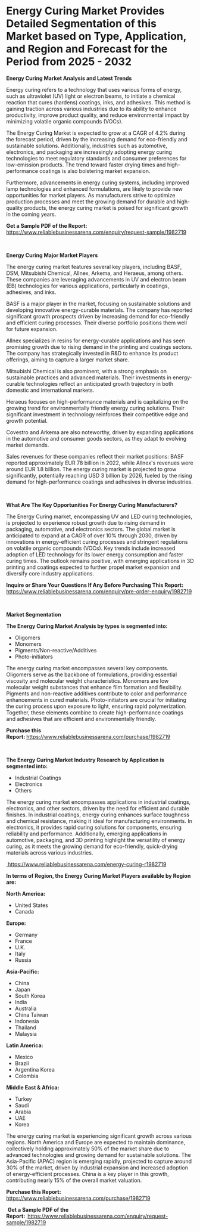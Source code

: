 <p><h1>Energy Curing Market Provides Detailed Segmentation of this Market based on Type, Application, and Region and Forecast for the Period from 2025 - 2032</h1></p><p><strong>Energy Curing Market Analysis and Latest Trends</strong></p>
<p><p>Energy curing refers to a technology that uses various forms of energy, such as ultraviolet (UV) light or electron beams, to initiate a chemical reaction that cures (hardens) coatings, inks, and adhesives. This method is gaining traction across various industries due to its ability to enhance productivity, improve product quality, and reduce environmental impact by minimizing volatile organic compounds (VOCs).</p><p>The Energy Curing Market is expected to grow at a CAGR of 4.2% during the forecast period, driven by the increasing demand for eco-friendly and sustainable solutions. Additionally, industries such as automotive, electronics, and packaging are increasingly adopting energy curing technologies to meet regulatory standards and consumer preferences for low-emission products. The trend toward faster drying times and high-performance coatings is also bolstering market expansion. </p><p>Furthermore, advancements in energy curing systems, including improved lamp technologies and enhanced formulations, are likely to provide new opportunities for market players. As manufacturers strive to optimize production processes and meet the growing demand for durable and high-quality products, the energy curing market is poised for significant growth in the coming years.</p></p>
<p><strong>Get a Sample PDF of the Report:&nbsp;</strong> <a href="https://www.reliablebusinessarena.com/enquiry/request-sample/1982719?utm_campaign=3110&utm_medium=2&utm_source=Github&utm_content=ia&utm_term=16042025&utm_id=energy-curing">https://www.reliablebusinessarena.com/enquiry/request-sample/1982719</a></p>
<p>&nbsp;</p>
<p><strong>Energy Curing Major Market Players</strong></p>
<p><p>The energy curing market features several key players, including BASF, DSM, Mitsubishi Chemical, Allnex, Arkema, and Heraeus, among others. These companies are leveraging advancements in UV and electron beam (EB) technologies for various applications, particularly in coatings, adhesives, and inks.</p><p>BASF is a major player in the market, focusing on sustainable solutions and developing innovative energy-curable materials. The company has reported significant growth prospects driven by increasing demand for eco-friendly and efficient curing processes. Their diverse portfolio positions them well for future expansion.</p><p>Allnex specializes in resins for energy-curable applications and has seen promising growth due to rising demand in the printing and coatings sectors. The company has strategically invested in R&D to enhance its product offerings, aiming to capture a larger market share.</p><p>Mitsubishi Chemical is also prominent, with a strong emphasis on sustainable practices and advanced materials. Their investments in energy-curable technologies reflect an anticipated growth trajectory in both domestic and international markets.</p><p>Heraeus focuses on high-performance materials and is capitalizing on the growing trend for environmentally friendly energy curing solutions. Their significant investment in technology reinforces their competitive edge and growth potential.</p><p>Covestro and Arkema are also noteworthy, driven by expanding applications in the automotive and consumer goods sectors, as they adapt to evolving market demands.</p><p>Sales revenues for these companies reflect their market positions: BASF reported approximately EUR 78 billion in 2022, while Allnex's revenues were around EUR 1.8 billion. The energy curing market is projected to grow significantly, potentially reaching USD 3 billion by 2026, fueled by the rising demand for high-performance coatings and adhesives in diverse industries.</p></p>
<p>&nbsp;</p>
<p><strong>What Are The Key Opportunities For Energy Curing Manufacturers?</strong></p>
<p><p>The Energy Curing market, encompassing UV and LED curing technologies, is projected to experience robust growth due to rising demand in packaging, automotive, and electronics sectors. The global market is anticipated to expand at a CAGR of over 10% through 2030, driven by innovations in energy-efficient curing processes and stringent regulations on volatile organic compounds (VOCs). Key trends include increased adoption of LED technology for its lower energy consumption and faster curing times. The outlook remains positive, with emerging applications in 3D printing and coatings expected to further propel market expansion and diversify core industry applications.</p></p>
<p><strong>Inquire or Share Your Questions If Any Before Purchasing This Report:</strong> <a href="https://www.reliablebusinessarena.com/enquiry/pre-order-enquiry/1982719?utm_campaign=3110&utm_medium=2&utm_source=Github&utm_content=ia&utm_term=16042025&utm_id=energy-curing">https://www.reliablebusinessarena.com/enquiry/pre-order-enquiry/1982719</a></p>
<p>&nbsp;</p>
<p><strong>Market Segmentation</strong></p>
<p><strong>The Energy Curing Market Analysis by types is segmented into:</strong></p>
<p><ul><li>Oligomers</li><li>Monomers</li><li>Pigments/Non-reactive/Additives</li><li>Photo-initiators</li></ul></p>
<p><p>The energy curing market encompasses several key components. Oligomers serve as the backbone of formulations, providing essential viscosity and molecular weight characteristics. Monomers are low molecular weight substances that enhance film formation and flexibility. Pigments and non-reactive additives contribute to color and performance enhancements in cured materials. Photo-initiators are crucial for initiating the curing process upon exposure to light, ensuring rapid polymerization. Together, these elements combine to create high-performance coatings and adhesives that are efficient and environmentally friendly.</p></p>
<p><strong>Purchase this Report:&nbsp;</strong><a href="https://www.reliablebusinessarena.com/purchase/1982719?utm_campaign=3110&utm_medium=2&utm_source=Github&utm_content=ia&utm_term=16042025&utm_id=energy-curing">https://www.reliablebusinessarena.com/purchase/1982719</a></p>
<p>&nbsp;</p>
<p><strong>The Energy Curing Market Industry Research by Application is segmented into:</strong></p>
<p><ul><li>Industrial Coatings</li><li>Electronics</li><li>Others</li></ul></p>
<p><p>The energy curing market encompasses applications in industrial coatings, electronics, and other sectors, driven by the need for efficient and durable finishes. In industrial coatings, energy curing enhances surface toughness and chemical resistance, making it ideal for manufacturing environments. In electronics, it provides rapid curing solutions for components, ensuring reliability and performance. Additionally, emerging applications in automotive, packaging, and 3D printing highlight the versatility of energy curing, as it meets the growing demand for eco-friendly, quick-drying materials across various industries.</p></p>
<p><a href="https://www.reliablebusinessarena.com/energy-curing-r1982719?utm_campaign=3110&utm_medium=2&utm_source=Github&utm_content=ia&utm_term=16042025&utm_id=energy-curing">&nbsp;https://www.reliablebusinessarena.com/energy-curing-r1982719</a></p>
<p><strong>In terms of Region, the Energy Curing Market Players available by Region are:</strong></p>
<p>
    <p> <strong> North America: </strong>
        <ul>
            <li>United States</li>
            <li>Canada</li>
        </ul>
        </p> 
    <p> <strong> Europe: </strong>
        <ul>
            <li>Germany</li>
            <li>France</li>
            <li>U.K.</li>
            <li>Italy</li>
            <li>Russia</li>
        </ul>
        </p> 
    <p> <strong> Asia-Pacific: </strong>
        <ul>
            <li>China</li>
            <li>Japan</li>
            <li>South Korea</li>
            <li>India</li>
            <li>Australia</li>
            <li>China Taiwan</li>
            <li>Indonesia</li>
            <li>Thailand</li>
            <li>Malaysia</li>
        </ul>
        </p> 
    <p> <strong> Latin America: </strong>
        <ul>
            <li>Mexico</li>
            <li>Brazil</li>
            <li>Argentina Korea</li>
            <li>Colombia</li>
        </ul>
        </p> 
    <p> <strong> Middle East & Africa: </strong>
        <ul>
            <li>Turkey</li>
            <li>Saudi</li>
            <li>Arabia</li>
            <li>UAE</li>
            <li>Korea</li>
        </ul>
    </p>
    </p>
<p><p>The energy curing market is experiencing significant growth across various regions. North America and Europe are expected to maintain dominance, collectively holding approximately 50% of the market share due to advanced technologies and growing demand for sustainable solutions. The Asia-Pacific (APAC) region is emerging rapidly, projected to capture around 30% of the market, driven by industrial expansion and increased adoption of energy-efficient processes. China is a key player in this growth, contributing nearly 15% of the overall market valuation.</p></p>
<p><strong>Purchase this Report: </strong><a href="https://www.reliablebusinessarena.com/purchase/1982719?utm_campaign=3110&utm_medium=2&utm_source=Github&utm_content=ia&utm_term=16042025&utm_id=energy-curing">https://www.reliablebusinessarena.com/purchase/1982719</a></p>
<p>&nbsp;<strong>Get a Sample PDF of the Report:&nbsp;&nbsp;</strong><a href="https://www.reliablebusinessarena.com/enquiry/request-sample/1982719?utm_campaign=3110&utm_medium=2&utm_source=Github&utm_content=ia&utm_term=16042025&utm_id=energy-curing">https://www.reliablebusinessarena.com/enquiry/request-sample/1982719</a></p>
<p><strong></strong></p>
<p><p></p><p></p><p></p></p>